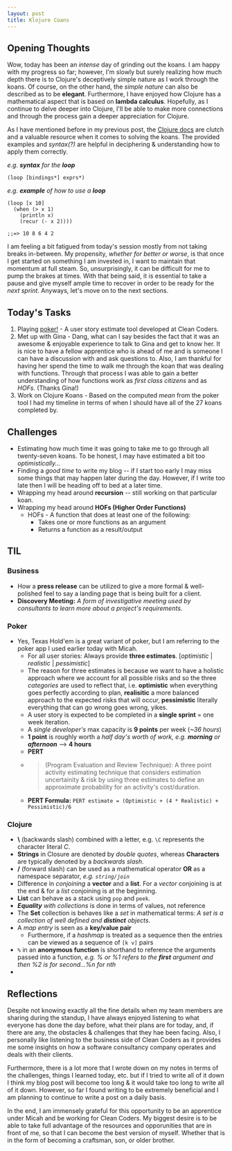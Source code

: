 ```yaml
---
layout: post
title: Klojure Coans
---
```


## Opening Thoughts 

Wow, today has been an *intense* day of grinding out the koans. I am happy with my progress so far; however, I'm slowly but surely realizing how much depth there is to Clojure's deceptively simple nature as I work through the koans. Of course, on the other hand, the *simple nature* can also be described as to be **elegant**. Furthermore, I have enjoyed how Clojure has a mathematical aspect that is based on **lambda calculus**. Hopefully, as I continue to delve deeper into Clojure, I'll be able to make more connections and through the process gain a deeper appreciation for Clojure.  

As I have mentioned before in my previous post, the [Clojure docs](https://clojuredocs.org/core-library) are clutch and a valuable resource when it comes to solving the koans. The provided examples and *syntax(?)* are helpful in deciphering & understanding how to apply them correctly.

*e.g. **syntax** for the **loop***  

`(loop [bindings*] exprs*)`

*e.g. **example** of how to use a **loop*** 
```
(loop [x 10]
  (when (> x 1)
    (println x)
    (recur (- x 2))))

;;=> 10 8 6 4 2
```

I am feeling a bit fatigued from today's session mostly from not taking breaks in-between. My propensity, *whether for better or worse*, is that once I get started on something I am invested in, I want to maintain that momentum at full steam. So, unsurprisingly, it can be difficult for me to pump the brakes at times. With that being said, it is essential to take a pause and give myself ample time to recover in order to be ready for the *next sprint*. Anyways, let's move on to the next sections. 

## Today's Tasks

1. Playing [poker!](https://poker.cleancoders.com/) - A user story estimate tool developed at Clean Coders.  
2. Met up with Gina - Dang, what can I say besides the fact that it was an awesome & enjoyable experience to talk to Gina and get to know her. It is nice to have a fellow apprentice who is ahead of me and is someone I can have a discussion with and ask questions to. Also, I am thankful for having her spend the time to walk me through the koan that was dealing with functions. Through that process I was able to gain a better understanding of how functions work as *first class citizens* and as *HOFs*. (Thanks Gina!)
3. Work on Clojure Koans - Based on the computed *mean* from the poker tool I had my timeline in terms of when I should have all of the 27 koans completed by. 

## Challenges
* Estimating how much time it was going to take me to go through all twenty-seven koans. To be honest, I may have estimated a bit too *optimistically...*
* Finding a *good time* to write my blog -- if I start too early I may miss some things that may happen later during the day. However, if I write too late then I will be heading off to bed at a later time. 
* Wrapping my head around **recursion** -- still working on that particular koan. 
* Wrapping my head around **HOFs (Higher Order Functions)** 
  * HOFs - A function that does at least one of the following: 
    * Takes one or more functions as an argument
    * Returns a function as a result/output

## TIL

### Business 
* How a **press release** can be utilized to give a more formal & well-polished feel to say a landing page that is being built for a client. 
* **Discovery Meeting:** *A form of investigative meeting used by consultants to learn more about a project's requirements.* 

### Poker
* Yes, Texas Hold'em is a great variant of poker, but I am referring to the poker app I used earlier today with Micah. 
  * For all user stories: Always provide **three estimates**. [*optimistic* | *realistic* | *pessimistic*] 
  * The reason for three estimates is because we want to have a holistic approach where we account for all possible risks and so the three *categories* are used to reflect that, i.e. **optimistic** when everything goes perfectly according to plan, **realisitic** a more balanced approach to the expected risks that will occur, **pessimistic** literally everything that can go wrong goes wrong, yikes. 
  * A user story is expected to be completed in a **single sprint** = one week iteration. 
  * A *single developer's* max capacity is **9 points** per week (*~36 hours*)
  * **1 point** is roughly worth a *half day's worth of work, e.g. **morning** or **afternoon*** --> **4 hours**
  * **PERT** 
  * >(Program Evaluation and Review Technique): A three point activity estimating technique that considers estimation uncertainity & risk by using three estimates to define an approximate probability for an activity's cost/duration. 
  * **PERT Formula:** ```PERT estimate = (Optimistic + (4 * Realistic) + Pessimistic)/6```

### Clojure
- **\\** (backwards slash) combined with a letter, e.g. `\C` represents the character literal *C*. 
- **Strings** in Closure are denoted by *double quotes*, whereas **Characters** are typically denoted by a *backwards slash*. 
- **/** (forward slash) can be used as a mathematical operator **OR** as a namespace separator, *e.g. `string/join`*
- Difference in *conjoining* a **vector** and a **list**. For a *vector* conjoining is at the end & for a *list* conjoining is at the beginning. 
- **List** can behave as a stack using `pop` and `peek`. 
- ***Equality** with collections* is done in terms of values, not reference
- The **Set** collection is behaves like a *set* in mathematical terms: *A set is a collection of well defined and **distinct** objects*. 
- A *map entry* is seen as a **key/value pair**
  - Furthermore, if a *hashmap* is treated as a sequence then the entries can be viewed as a sequence of `[k v]` pairs 
- `%` in an **anonymous function** is shorthand to reference the arguments passed into a function, *e.g. % or %1 refers to the **first** argument and then %2 is for second...%n for nth*
- 

## Reflections
Despite not knowing exactly all the fine details when my team members are sharing during the standup, I have always enjoyed listening to what everyone has done the day before, what their plans are for today, and, if there are any, the obstacles & challenges that they hae been facing. Also, I personally like listening to the business side of Clean Coders as it provides me some insights on how a software consultancy company operates and deals with their clients. 

Furthermore, there is a lot more that I wrote down on my notes in terms of the challenges, things I learned today, etc. but if I tried to write all of it down I think my blog post will become too long & it would take too long to write all of it down. However, so far I found writing to be extremely beneficial and I am planning to continue to write a post on a daily basis. 

In the end, I am immensely grateful for this opportunity to be an apprentice under Micah and be working for Clean Coders. My biggest desire is to be able to take full advantage of the resources and opporunities that are in front of me, so that I can become the best version of myself. Whether that is in the form of becoming a craftsman, son, or older brother. 

